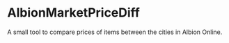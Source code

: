 # AlbionMarketPriceDiff
A small tool to compare prices of items between the cities in Albion Online.
